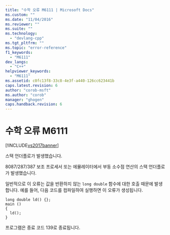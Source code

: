 ```yaml
---
title: "수학 오류 M6111 | Microsoft Docs"
ms.custom: ""
ms.date: "11/04/2016"
ms.reviewer: ""
ms.suite: ""
ms.technology: 
  - "devlang-cpp"
ms.tgt_pltfrm: ""
ms.topic: "error-reference"
f1_keywords: 
  - "M6111"
dev_langs: 
  - "C++"
helpviewer_keywords: 
  - "M6111"
ms.assetid: c0fc13f8-33c8-4e3f-a440-126cc623441b
caps.latest.revision: 6
author: "corob-msft"
ms.author: "corob"
manager: "ghogen"
caps.handback.revision: 6
---
```

# 수학 오류 M6111
[!INCLUDE[vs2017banner](../../assembler/inline/includes/vs2017banner.md)]

스택 언더플로가 발생했습니다.  
  
 8087\/287\/387 보조 프로세서 또는 에뮬레이터에서 부동 소수점 연산의 스택 언더플로가 발생했습니다.  
  
 일반적으로 이 오류는 값을 반환하지 않는 `long double` 함수에 대한 호출 때문에 발생합니다.  예를 들어, 다음 코드를 컴파일하여 실행하면 이 오류가 생성됩니다.  
  
```  
long double ld() {};  
main ()  
{  
  ld();  
}  
```  
  
 프로그램은 종료 코드 139로 종료됩니다.